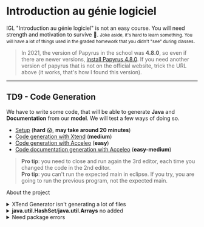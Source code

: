 # Introduction au génie logiciel

IGL "Introduction au génie logiciel" is not an easy course. You will need strength and motivation to survive 👀. <small>Joke aside, it's hard to learn something. You will have a lot of things used in the graded homework that you didn't "see" during classes</small>.

> In 2021, the version of Papyrus in the school was **4.8.0**, so even if there are newer versions, [install Papyrus 4.8.0](https://www.eclipse.org/downloads/download.php?file=/modeling/mdt/papyrus/rcp/2020-06/4.8.0/papyrus-2020-06-4.8.0-win64.zip). If you need another version of papyrus that is not on the official website, trick the URL above (it works, that's how I found this version).

<hr class="sl">

## TD9 - Code Generation

We have to write some code, that will be able to generate **Java** and **Documentation** from our **model**. We will test a few ways of doing so.

* [Setup](td9/setup.md) (**hard** 😱, **may take around 20 minutes**)
* [Code generation with Xtend](td9/xtend.md) (**medium**)
* [Code generation with Acceleo](td9/acceleo_code.md) (**easy**)
* [Code documentation generation with Acceleo](td9/acceleo_doc.md) (**easy-medium**)

> **Pro tip**: you need to close and run again the 3rd editor, each time you changed the code in the 2nd editor.<br>
> **Pro tip**: you can't run the expected main in eclipse. If you try, you are going to run the previous program, not the expected main.

About the project

<details class="details-e">
<summary>XTend Generator isn't generating a lot of files</summary>

It means that it crashed. Check for error messages in `xtend_editor` console. In my case, it was because I got some vertex/nodes without names.
</details>

<details class="details-e">
<summary><b>java.util.HashSet</b>/<b>java.util.Arrays</b> no added</summary>

You need to declare dependencies. This is a bit complex, but fortunately, I'm giving you the steps

* Click on SmartHouse (in the model explorer, the root)
* Go to **Profile** > Profile Applications
  * Next to "+" and "x", click on "apply registered profile"
    * Add "Papyrus Code Generation Profile"
    * Add "Papyrus Java Profile"

In SmartHouse (root), add a new package (new child), Click on it, then **Profile**, then **Applied Stereotypes**, and add **NoCodeGen** (it's useless but do it). Put inside two classes

* HashSet
* Arrays

And on both of them, add them a stereotype (Profile > +) "External". Click on the stereotype and don't forget to set the value for name. This is the package+class that you want.

Then create in the root a new class diagram "Dependencies" and use the usage relationship to request an import.
</details>

<details class="details-e">
<summary>Need package errors</summary>

You can't use NoCodeGen, the generator is only checking classes with this stereotype. You either have to nuke Needs, tell the parser that you don't want to parse Needs, or update the parser.
</details>